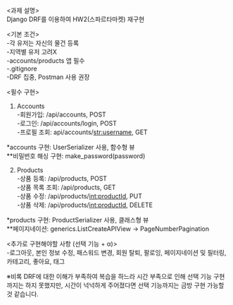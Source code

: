 <과제 설명>  
Django DRF를 이용하여 HW2(스파르타마켓) 재구현  

<기본 조건>  
-각 유저는 자신의 물건 등록  
-지역별 유저 고려X  
-accounts/products 앱 필수  
-.gitignore  
-DRF 집중, Postman 사용 권장  
  
<필수 구현>  
1. Accounts  
-회원가입: /api/accounts, POST  
-로그인: /api/accounts/login, POST  
-프로필 조회: api/accounts/<str:username>, GET  

*accounts 구현: UserSerializer 사용, 함수형 뷰  
**비밀번호 해싱 구현: make_password(password)  

2. Products  
-상품 등록: /api/products, POST  
-상품 목록 조회: /api/products, GET  
-상품 수정: /api/products/<int:productId>, PUT  
-상품 삭제: /api/products/<int:productId>, DELETE  

*products 구현: ProductSerializer 사용, 클래스형 뷰  
**페이지네이션: generics.ListCreateAPIView -> PageNumberPagination  

<추가로 구현해야할 사항 (선택 기능 + α)>  
-로그아웃, 본인 정보 수정, 패스워드 변경, 회원 탈퇴, 팔로잉, 페이지네이션 및 필터링, 카테고리, 좋아요, 태그  
  
※비록 DRF에 대한 이해가 부족하여 복습을 하느라 시간 부족으로 인해 선택 기능 구현까지는 하지 못했지만, 시간이 넉넉하게 주어졌다면 선택 기능까지는 금방 구현 가능할 것 같습니다.
